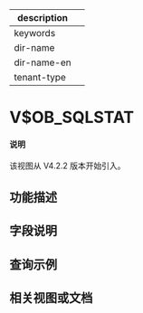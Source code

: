 |description||
|---|---|
|keywords||
|dir-name||
|dir-name-en||
|tenant-type||

# V$OB_SQLSTAT

<main id="notice" type='explain'>
<h4>说明</h4>
<p>该视图从 V4.2.2 版本开始引入。</p>
</main>

## 功能描述

## 字段说明

## 查询示例

## 相关视图或文档